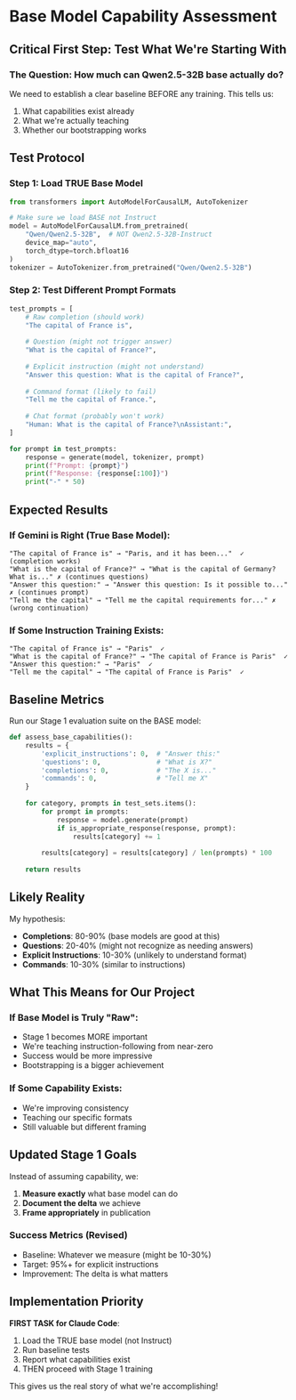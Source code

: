 # Base Model Capability Assessment

## Critical First Step: Test What We're Starting With

### The Question: How much can Qwen2.5-32B base actually do?

We need to establish a clear baseline BEFORE any training. This tells us:
1. What capabilities exist already
2. What we're actually teaching
3. Whether our bootstrapping works

## Test Protocol

### Step 1: Load TRUE Base Model
```python
from transformers import AutoModelForCausalLM, AutoTokenizer

# Make sure we load BASE not Instruct
model = AutoModelForCausalLM.from_pretrained(
    "Qwen/Qwen2.5-32B",  # NOT Qwen2.5-32B-Instruct
    device_map="auto",
    torch_dtype=torch.bfloat16
)
tokenizer = AutoTokenizer.from_pretrained("Qwen/Qwen2.5-32B")
```

### Step 2: Test Different Prompt Formats

```python
test_prompts = [
    # Raw completion (should work)
    "The capital of France is",
    
    # Question (might not trigger answer)
    "What is the capital of France?",
    
    # Explicit instruction (might not understand)
    "Answer this question: What is the capital of France?",
    
    # Command format (likely to fail)
    "Tell me the capital of France.",
    
    # Chat format (probably won't work)
    "Human: What is the capital of France?\nAssistant:",
]

for prompt in test_prompts:
    response = generate(model, tokenizer, prompt)
    print(f"Prompt: {prompt}")
    print(f"Response: {response[:100]}")
    print("-" * 50)
```

## Expected Results

### If Gemini is Right (True Base Model):
```
"The capital of France is" → "Paris, and it has been..."  ✓ (completion works)
"What is the capital of France?" → "What is the capital of Germany? What is..." ✗ (continues questions)
"Answer this question:" → "Answer this question: Is it possible to..." ✗ (continues prompt)
"Tell me the capital" → "Tell me the capital requirements for..." ✗ (wrong continuation)
```

### If Some Instruction Training Exists:
```
"The capital of France is" → "Paris"  ✓
"What is the capital of France?" → "The capital of France is Paris"  ✓
"Answer this question:" → "Paris"  ✓
"Tell me the capital" → "The capital of France is Paris"  ✓
```

## Baseline Metrics

Run our Stage 1 evaluation suite on the BASE model:

```python
def assess_base_capabilities():
    results = {
        'explicit_instructions': 0,  # "Answer this:"
        'questions': 0,              # "What is X?"
        'completions': 0,            # "The X is..."
        'commands': 0,               # "Tell me X"
    }
    
    for category, prompts in test_sets.items():
        for prompt in prompts:
            response = model.generate(prompt)
            if is_appropriate_response(response, prompt):
                results[category] += 1
        
        results[category] = results[category] / len(prompts) * 100
    
    return results
```

## Likely Reality

My hypothesis:
- **Completions**: 80-90% (base models are good at this)
- **Questions**: 20-40% (might not recognize as needing answers)
- **Explicit Instructions**: 10-30% (unlikely to understand format)
- **Commands**: 10-30% (similar to instructions)

## What This Means for Our Project

### If Base Model is Truly "Raw":
- Stage 1 becomes MORE important
- We're teaching instruction-following from near-zero
- Success would be more impressive
- Bootstrapping is a bigger achievement

### If Some Capability Exists:
- We're improving consistency
- Teaching our specific formats
- Still valuable but different framing

## Updated Stage 1 Goals

Instead of assuming capability, we:
1. **Measure exactly** what base model can do
2. **Document the delta** we achieve
3. **Frame appropriately** in publication

### Success Metrics (Revised)
- Baseline: Whatever we measure (might be 10-30%)
- Target: 95%+ for explicit instructions
- Improvement: The delta is what matters

## Implementation Priority

**FIRST TASK for Claude Code**:
1. Load the TRUE base model (not Instruct)
2. Run baseline tests
3. Report what capabilities exist
4. THEN proceed with Stage 1 training

This gives us the real story of what we're accomplishing!
